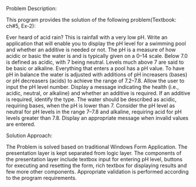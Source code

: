 

Problem Description:

This program provides the solution of the following problem(Textbook: ch#5, Ex-2):

Ever heard of acid rain? This is rainfall with a very low pH. Write an
application that will enable you to display the pH level for a swimming
pool and whether an additive is needed or not. The pH is a measure of
how acidic or basic the water is and is typically given on a 0–14 scale.
Below 7.0 is defined as acidic, with 7 being neutral. Levels much above
7 are said to be basic or alkaline. Everything that enters a pool has a
pH value. To have pH in balance the water is adjusted with additions
of pH increasers (bases) or pH decreasers (acids) to achieve the range
of 7.2–7.8. Allow the user to input the pH level number. Display a message indicating the health (i.e., acidic, neutral, or alkaline) and whether an additive is required. If an additive is required, identify the type. The
water should be described as acidic, requiring bases, when the pH is
lower than 7. Consider the pH level as neutral for pH levels in the range
7–7.8 and alkaline, requiring acid for pH levels greater than 7.8. Display
an appropriate message when invalid values are entered.

Solution Approach:

The Problem is solved based on traditional Windows Form Application. The presentation layer is kept separated from logic layer. The components of the presentation layer include textbox input for entering pH level, buttons for executing and resetting the form, rich textbox for displaying results and few more other components. Appropriate validation is performed according to the program requirements.


